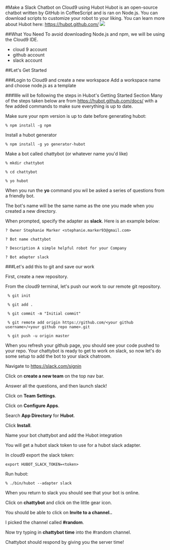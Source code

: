 #Make a Slack Chatbot on Cloud9 using Hubot
Hubot is an open-source chatbot written by GitHub in CoffeeScript and is ran on Node.js. You can download scripts to customize your robot to your liking. You can learn more about Hubot here: https://hubot.github.com/
![](http://cdn0.icicletech.com/media/hubot.png)

##What You Need
To avoid downloading Node.js and npm, we will be using the Cloud9 IDE.
* cloud 9 account
* github account
* slack account

##Let's Get Started

###Login to Cloud9 and create a new workspace
Add a workspace name and choose node.js as a template

###We will be following the steps in Hubot's Getting Started Section 
Many of the steps taken below are from https://hubot.github.com/docs/ with a few added commands to make sure everything is up to date.

Make sure your npm version is up to date before generating hubot:

```% npm install -g npm```

Install a hubot generator

```% npm install -g yo generator-hubot```


Make a bot called chattybot (or whatever name you'd like)

```% mkdir chattybot```

```% cd chattybot```

```% yo hubot```

When you run the **yo** command you wil be asked a series of questions from a friendly bot.

The bot's name will be the same name as the one you made when you created a new directory.

When prompted, specify the adapter as **slack**. Here is an example below:

```? Owner Stephanie Marker <stephanie.marker93@gmail.com>```

```? Bot name chattybot```

```? Description A simple helpful robot for your Company```

```? Bot adapter slack```


###Let's add this to git and save our work

First, create a new repository. 

From the cloud9 terminal, let's push our work to our remote git repository.

``` % git init```

``` % git add .```

``` % git commit -m "Initial commit"```

``` % git remote add origin https://github.com/<your github username>/<your github repo name>.git```

``` % git push -u origin master```

When you refresh your github page, you should see your code pushed to your repo. Your chattybot is ready to get to work on slack, so now let's do some setup to add the bot to your slack chatroom.

Navigate to https://slack.com/signin

Click on **create a new team** on the top nav bar.

Answer all the questions, and then launch slack!

Click on **Team Settings**.

Click on **Configure Apps**.

Search **App Directory** for **Hubot**.

Click **Install**.

Name your bot chattybot and add the Hubot integration

You will get a hubot slack token to use for a hubot slack adapter.

In cloud9 export the slack token:

```export HUBOT_SLACK_TOKEN=<token>```

Run hubot:

```% ./bin/hubot --adapter slack``` 

When you return to slack you should see that your bot is online.

Click on **chattybot** and click on the little gear icon. 

You should be able to click on **Invite to a channel..** 

I picked the channel called **#random**. 

Now try typing in **chattybot time** into the #random channel. 

Chattybot should respond by giving you the server time!





